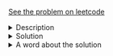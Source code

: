 <a href="https://leetcode.com/problems/poor-pigs/"> See the problem on leetcode </a>
<details>
    <summary>Description</summary>
    
    <div class="content__u3I1 question-content__JfgR">
        <div>
            <p>There are <code>buckets</code> buckets of liquid, where <strong>exactly one</strong> of the buckets is poisonous. To figure out which one is poisonous, you feed some number of (poor) pigs the liquid to see whether they will die or not. Unfortunately, you only have <code>minutesToTest</code> minutes to determine which bucket is poisonous.</p>
            <p>You can feed the pigs according to these steps:</p>
            <ol>
                <li>Choose some live pigs to feed.</li>
                <li>For each pig, choose which buckets to feed it. The pig will consume all the chosen buckets simultaneously and will take no time.</li>
                <li>Wait for <code>minutesToDie</code> minutes. You may <strong>not</strong> feed any other pigs during this time.</li>
                <li>After <code>minutesToDie</code> minutes have passed, any pigs that have been fed the poisonous bucket will die, and all others will survive.</li>
                <li>Repeat this process until you run out of time.</li>
            </ol>
            <p>Given <code>buckets</code>, <code>minutesToDie</code>, and <code>minutesToTest</code>, return <em>the <strong>minimum</strong> number of pigs needed to figure out which bucket is poisonous within the allotted time</em>.</p>
            <p>&nbsp;</p>
            <p><strong>Example 1:</strong></p>
            <pre><strong>Input:</strong> buckets = 1000, minutesToDie = 15, minutesToTest = 60
	<strong>Output:</strong> 5
	</pre>
            <p><strong>Example 2:</strong></p>
            <pre><strong>Input:</strong> buckets = 4, minutesToDie = 15, minutesToTest = 15
	<strong>Output:</strong> 2
	</pre>
            <p><strong>Example 3:</strong></p>
            <pre><strong>Input:</strong> buckets = 4, minutesToDie = 15, minutesToTest = 30
	<strong>Output:</strong> 2
	</pre>
            <p>&nbsp;</p>
            <p><strong>Constraints:</strong></p>
            <ul>
                <li><code>1 &lt;= buckets &lt;= 1000</code></li>
                <li><code>1 &lt;=&nbsp;minutesToDie &lt;=&nbsp;minutesToTest &lt;= 100</code></li>
            </ul>
        </div>
    </div>
    
</details>
<details>
    <summary>Solution</summary>
	
    ```java
    class Solution {
    public int poorPigs(int buckets, int minutesToDie, int minutesToTest) {
    	int tests = minutesToTest/minutesToDie;
    	int numPigs = 0;
    	while (true){
    		if (Math.pow(tests + 1, numPigs) >= buckets)
    			break;
    		numPigs++;
    		}
    	return numPigs;
    	}
    }
    ```
    
</details>
<details>
    <summary>A word about the solution</Summary>
    More on this soon..
</details>
